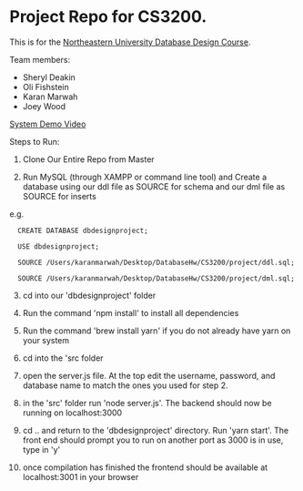 # Project Repo for CS3200.

This is for the [Northeastern University Database Design Course](https://course.ccs.neu.edu/cs3200sp18s3/index.html).

Team members:
 * Sheryl Deakin
 * Oli Fishstein
 * Karan Marwah
 * Joey Wood
 
 [System Demo Video](https://youtu.be/Ed8Bpv_DaJY)
 
 
 Steps to Run:
 
 1) Clone Our Entire Repo from Master
 
 2) Run MySQL (through XAMPP or command line tool) and Create a database using our ddl file as SOURCE for schema and our dml file as SOURCE for inserts
 
 e.g. 
 
      CREATE DATABASE dbdesignproject;
 
      USE dbdesignproject;
      
      SOURCE /Users/karanmarwah/Desktop/DatabaseHw/CS3200/project/ddl.sql;
      
      SOURCE /Users/karanmarwah/Desktop/DatabaseHw/CS3200/project/dml.sql;
 
 3) cd into our 'dbdesignproject' folder
 
 4) Run the command 'npm install' to install all dependencies
 
 5) Run the command 'brew install yarn' if you do not already have yarn on your system 
 
 6) cd into the 'src folder
 
 7) open the server.js file. At the top edit the username, password, and database name to match the ones you used for step 2.
 
 8) in the 'src' folder run 'node server.js'. The backend should now be running on localhost:3000
 
 9) cd .. and return to the 'dbdesignproject' directory. Run 'yarn start'. The front end should prompt you to run on another  port as 3000 is in use, type in 'y'
 
 10) once compilation has finished the frontend should be available at localhost:3001 in your browser
 
 
 
 
